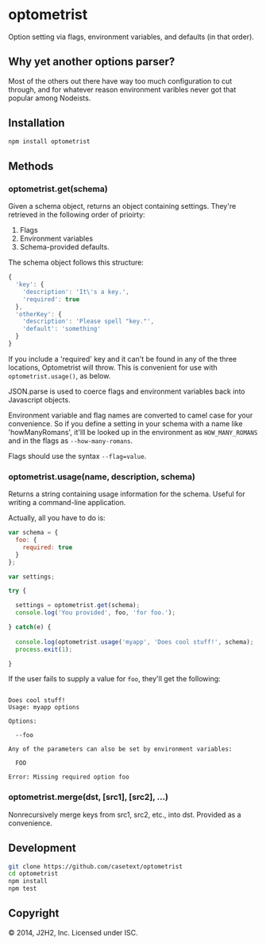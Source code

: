 optometrist
===========

Option setting via flags, environment variables, and defaults (in that order).

## Why yet another options parser?

Most of the others out there have way too much configuration to cut through,
and for whatever reason environment varibles never got that popular among Nodeists.

## Installation

```bash
npm install optometrist
```

## Methods

### optometrist.get(schema)

Given a schema object, returns an object containing settings.
They're retrieved in the following order of prioirty:

1. Flags
2. Environment variables
3. Schema-provided defaults.

The schema object follows this structure:
```javascript
{
  'key': {
    'description': 'It\'s a key.',
    'required': true
  },
  'otherKey': {
    'description': 'Please spell "key."',
    'default': 'something'
  }
}
```

If you include a 'required' key and it can't be found in any of the three locations,
Optometrist will throw. This is convenient for use with ```optometrist.usage()```, as below.

JSON.parse is used to coerce flags and environment variables back into Javascript objects.

Environment variable and flag names are converted to camel case for your convenience.
So if you define a setting in your schema with a name like 'howManyRomans', it'lll be
looked up in the environment as ```HOW_MANY_ROMANS``` and in the flags as ```--how-many-romans```.

Flags should use the syntax ```--flag=value```.

### optometrist.usage(name, description, schema)

Returns a string containing usage information for the schema. Useful for writing
a command-line application.

Actually, all you have to do is:

```javascript
var schema = {
  foo: {
    required: true
  }
};

var settings;

try {

  settings = optometrist.get(schema);
  console.log('You provided', foo, 'for foo.');

} catch(e) {
  
  console.log(optometrist.usage('myapp', 'Does cool stuff!', schema);
  process.exit(1);

}
```

If the user fails to supply a value for ```foo```, they'll get the following:

```

Does cool stuff!
Usage: myapp options

Options:

  --foo

Any of the parameters can also be set by environment variables:

  FOO

Error: Missing required option foo
```

### optometrist.merge(dst, [src1], [src2], ...)

Nonrecursively merge keys from src1, src2, etc., into dst.
Provided as a convenience.

## Development

```bash
git clone https://github.com/casetext/optometrist
cd optometrist
npm install
npm test
```

## Copyright

© 2014, J2H2, Inc. Licensed under ISC.
